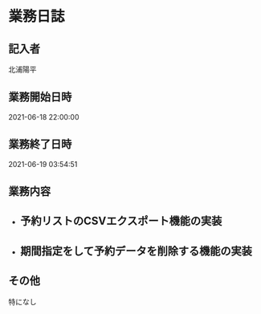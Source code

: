 # 業務日誌

## 記入者

北浦陽平

## 業務開始日時

2021-06-18 22:00:00

## 業務終了日時

2021-06-19 03:54:51

## 業務内容

- 予約リストのCSVエクスポート機能の実装
	- 
- 期間指定をして予約データを削除する機能の実装
	- 

## その他

特になし